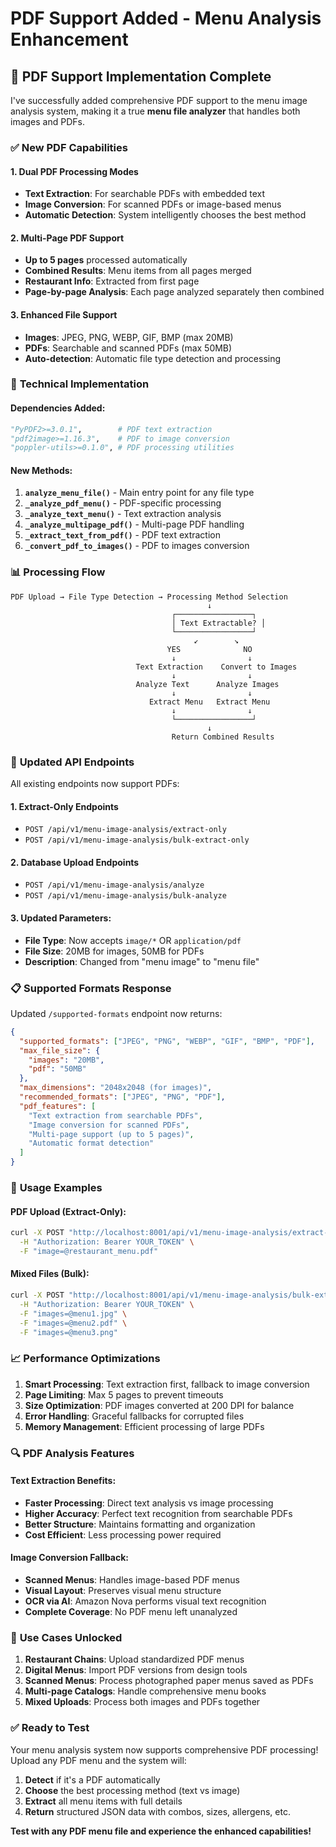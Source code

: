 # PDF Support Added - Menu Analysis Enhancement

## 🎉 **PDF Support Implementation Complete**

I've successfully added comprehensive PDF support to the menu image analysis system, making it a true **menu file analyzer** that handles both images and PDFs.

### ✅ **New PDF Capabilities**

#### **1. Dual PDF Processing Modes**
- **Text Extraction**: For searchable PDFs with embedded text
- **Image Conversion**: For scanned PDFs or image-based menus  
- **Automatic Detection**: System intelligently chooses the best method

#### **2. Multi-Page PDF Support**
- **Up to 5 pages** processed automatically
- **Combined Results**: Menu items from all pages merged
- **Restaurant Info**: Extracted from first page
- **Page-by-page Analysis**: Each page analyzed separately then combined

#### **3. Enhanced File Support**
- **Images**: JPEG, PNG, WEBP, GIF, BMP (max 20MB)
- **PDFs**: Searchable and scanned PDFs (max 50MB)
- **Auto-detection**: Automatic file type detection and processing

### 🔧 **Technical Implementation**

#### **Dependencies Added:**
```python
"PyPDF2>=3.0.1",        # PDF text extraction
"pdf2image>=1.16.3",    # PDF to image conversion  
"poppler-utils>=0.1.0", # PDF processing utilities
```

#### **New Methods:**
1. **`analyze_menu_file()`** - Main entry point for any file type
2. **`_analyze_pdf_menu()`** - PDF-specific processing
3. **`_analyze_text_menu()`** - Text extraction analysis
4. **`_analyze_multipage_pdf()`** - Multi-page PDF handling
5. **`_extract_text_from_pdf()`** - PDF text extraction
6. **`_convert_pdf_to_images()`** - PDF to images conversion

### 📊 **Processing Flow**

```
PDF Upload → File Type Detection → Processing Method Selection
                                            ↓
                                    ┌─────────────────┐
                                    │ Text Extractable? │
                                    └─────────────────┘
                                         ↙️        ↘️
                                   YES              NO
                                    ↓                ↓
                            Text Extraction    Convert to Images
                                    ↓                ↓
                            Analyze Text      Analyze Images
                                    ↓                ↓
                               Extract Menu   Extract Menu
                                    ↓                ↓
                                    └─────────────────┘
                                            ↓
                                    Return Combined Results
```

### 🎯 **Updated API Endpoints**

All existing endpoints now support PDFs:

#### **1. Extract-Only Endpoints**
- `POST /api/v1/menu-image-analysis/extract-only`
- `POST /api/v1/menu-image-analysis/bulk-extract-only`

#### **2. Database Upload Endpoints**  
- `POST /api/v1/menu-image-analysis/analyze`
- `POST /api/v1/menu-image-analysis/bulk-analyze`

#### **3. Updated Parameters:**
- **File Type**: Now accepts `image/*` OR `application/pdf`
- **File Size**: 20MB for images, 50MB for PDFs
- **Description**: Changed from "menu image" to "menu file"

### 📋 **Supported Formats Response**

Updated `/supported-formats` endpoint now returns:

```json
{
  "supported_formats": ["JPEG", "PNG", "WEBP", "GIF", "BMP", "PDF"],
  "max_file_size": {
    "images": "20MB",
    "pdf": "50MB"
  },
  "max_dimensions": "2048x2048 (for images)",
  "recommended_formats": ["JPEG", "PNG", "PDF"],
  "pdf_features": [
    "Text extraction from searchable PDFs",
    "Image conversion for scanned PDFs", 
    "Multi-page support (up to 5 pages)",
    "Automatic format detection"
  ]
}
```

### 🚀 **Usage Examples**

#### **PDF Upload (Extract-Only):**
```bash
curl -X POST "http://localhost:8001/api/v1/menu-image-analysis/extract-only" \
  -H "Authorization: Bearer YOUR_TOKEN" \
  -F "image=@restaurant_menu.pdf"
```

#### **Mixed Files (Bulk):**
```bash
curl -X POST "http://localhost:8001/api/v1/menu-image-analysis/bulk-extract-only" \
  -H "Authorization: Bearer YOUR_TOKEN" \
  -F "images=@menu1.jpg" \
  -F "images=@menu2.pdf" \
  -F "images=@menu3.png"
```

### 📈 **Performance Optimizations**

1. **Smart Processing**: Text extraction first, fallback to image conversion
2. **Page Limiting**: Max 5 pages to prevent timeouts
3. **Size Optimization**: PDF images converted at 200 DPI for balance
4. **Error Handling**: Graceful fallbacks for corrupted files
5. **Memory Management**: Efficient processing of large PDFs

### 🔍 **PDF Analysis Features**

#### **Text Extraction Benefits:**
- **Faster Processing**: Direct text analysis vs image processing
- **Higher Accuracy**: Perfect text recognition from searchable PDFs
- **Better Structure**: Maintains formatting and organization
- **Cost Efficient**: Less processing power required

#### **Image Conversion Fallback:**
- **Scanned Menus**: Handles image-based PDF menus
- **Visual Layout**: Preserves visual menu structure
- **OCR via AI**: Amazon Nova performs visual text recognition
- **Complete Coverage**: No PDF menu left unanalyzed

### 🎯 **Use Cases Unlocked**

1. **Restaurant Chains**: Upload standardized PDF menus
2. **Digital Menus**: Import PDF versions from design tools
3. **Scanned Menus**: Process photographed paper menus saved as PDFs
4. **Multi-page Catalogs**: Handle comprehensive menu books
5. **Mixed Uploads**: Process both images and PDFs together

### ✅ **Ready to Test**

Your menu analysis system now supports comprehensive PDF processing! Upload any PDF menu and the system will:

1. **Detect** if it's a PDF automatically
2. **Choose** the best processing method (text vs image)
3. **Extract** all menu items with full details
4. **Return** structured JSON data with combos, sizes, allergens, etc.

**Test with any PDF menu file and experience the enhanced capabilities!**
